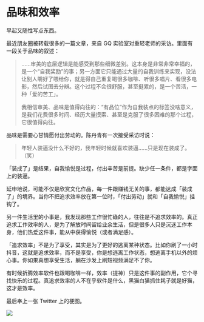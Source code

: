# 品味和效率


早起又随性写点东西。

最近朋友圈被转载很多的一篇文章，来自 GQ 实验室对重轻老师的采访。里面有一段关于品味的叙述：

> ……审美的底层逻辑是能感受到那些细微差别。这本身是非常非常幸福的，是一个“自我奖励”的事；另一方面它只能通过大量的自我训练来实现，没法让别人嚼好了喂给你，就是得自己重复喝很多咖啡、听很多唱片、看很多电影，然后试图去分辨。这个过程不会很舒服，甚至挺累的，是一个苦活，一种「爱的苦工」。
>
> 我相信审美、品味是值得向往的：“有品位”作为自我装点的标签没啥意义，是我们花费很多时间、经历大量摸索、甚至是克服了很多困难的那个过程，它很值得向往。

品味是需要心甘情愿付出劳动的。陈丹青有一次接受采访时说：

> 年轻人装逼没什么不好的，我年轻时候就喜欢装逼……只是现在装成了。（笑）

「装成了」是结果，自我愉悦是过程，付出辛苦是前提。缺少任一条件，都是字面上的装逼。

延申地说，可能不仅是欣赏文化作品，每一件跟赚钱无关的事，都能达成「装成了」的境界。当你不把追求效率放在第一位时，「付出劳动」就和「自我愉悦」挂钩了。

另一件生活里的小事是，我发现那些工作很忙碌的人，往往是不追求效率的。真正追求工作效率的人，是为了解放时间留给业余生活，但是很多人只是沉迷工作本身，他们热爱这件事，能从中获得愉悦（或者满足感）。

「追求效率」不是为了享受，其实是为了更好的逃离某种状态。比如你刷了一小时抖音，这就是追求效率，而不是享受，你是想逃离工作状态，想逃离手机以外的烦心事。你如果真想享受生活，躺在沙发上刷短视频满足不了你。

有时候折腾效率软件也跟喝咖啡一样，效率（提神）只是这件事的副作用，它个寻找快乐的过程。真追求效率的人不在乎软件是什么，黑猫白猫抓住耗子就是好猫，这才是效率。

最后奉上一张 Twitter 上的梗图。

![](https://raw.staticdn.net/stevedsun/stevedsun.github.io/master/static/images/529f94b3bfab914f272c3a51adcd83e.jpg)

